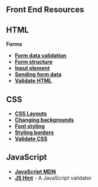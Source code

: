 ## Front End Resources

## HTML

**Forms**
* **[Form data validation](https://developer.mozilla.org/en-US/docs/Learn/HTML/Forms/Form_validation)**
* **[Form structure](https://developer.mozilla.org/en-US/docs/Learn/HTML/Forms/How_to_structure_an_HTML_form)**
* **[Input element](https://developer.mozilla.org/en-US/docs/Web/HTML/Element/input)**
* **[Sending form data](https://developer.mozilla.org/en-US/docs/Learn/HTML/Forms/Sending_and_retrieving_form_data)**
* **[Validate HTML](https://validator.w3.org/)**

## CSS
* **[CSS Layouts](https://developer.mozilla.org/en-US/docs/Learn/CSS/CSS_layout/Introduction)**
* **[Changing backgrounds](https://developer.mozilla.org/en-US/docs/Learn/CSS/Styling_boxes/Backgrounds)**
* **[Font styling](https://developer.mozilla.org/en-US/docs/Learn/CSS/Styling_text/Fundamentals)**
* **[Styling borders](https://developer.mozilla.org/en-US/docs/Learn/CSS/Styling_boxes/Borders)**
* **[Validate CSS](https://jigsaw.w3.org/css-validator/)**

## JavaScript
* **[JavaScript MDN](https://developer.mozilla.org/en-US/docs/Web/JavaScript)**
* **[JS Hint](http://jshint.com/)** - A JavaScript validator